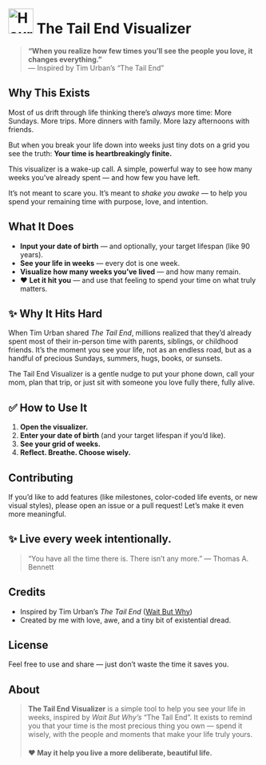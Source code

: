 <h1><img src="https://raw.githubusercontent.com/Tarikul-Islam-Anik/Animated-Fluent-Emojis/master/Emojis/Travel%20and%20places/Hourglass%20Not%20Done.png" alt="Hourglass Not Done" width="50" height="50" /> The Tail End Visualizer</h1>

<blockquote>
  <p><strong>“When you realize how few times you’ll see the people you love, it changes everything.”</strong><br>
  — Inspired by Tim Urban’s “The Tail End”</p>
</blockquote>

<h2>Why This Exists</h2>

<p>Most of us drift through life thinking there’s <em>always</em> more time:  
More Sundays. More trips. More dinners with family. More lazy afternoons with friends.</p>

<p>But when you break your life down into weeks just tiny dots on a grid you see the truth:  
<strong>Your time is heartbreakingly finite.</strong></p>

<p>This visualizer is a wake-up call.  
A simple, powerful way to see how many weeks you’ve already spent — and how few you have left.</p>

<p>It’s not meant to scare you.  
It’s meant to <em>shake you awake</em> — to help you spend your remaining time with purpose, love, and intention.</p>

<h2> What It Does</h2>

<ul>
  <li><strong>Input your date of birth</strong> — and optionally, your target lifespan (like 90 years).</li>
  <li><strong>See your life in weeks</strong> — every dot is one week.</li>
  <li><strong>Visualize how many weeks you’ve lived</strong> — and how many remain.</li>
  <li>❤️ <strong>Let it hit you</strong> — and use that feeling to spend your time on what truly matters.</li>
</ul>

<h2>✨ Why It Hits Hard</h2>

<p>When Tim Urban shared <em>The Tail End</em>, millions realized that they’d already spent most of their in-person time with parents, siblings, or childhood friends.  
It’s the moment you see your life, not as an endless road, but as a handful of precious Sundays, summers, hugs, books, or sunsets.</p>

<p>The Tail End Visualizer is a gentle nudge to put your phone down, call your mom, plan that trip, or just sit with someone you love fully there, fully alive.</p>

<h2>✅ How to Use It</h2>

<ol>
  <li><strong>Open the visualizer.</strong></li>
  <li><strong>Enter your date of birth</strong> (and your target lifespan if you’d like).</li>
  <li><strong>See your grid of weeks.</strong></li>
  <li><strong>Reflect. Breathe. Choose wisely.</strong></li>
</ol>

<h2>Contributing</h2>

<p>If you’d like to add features (like milestones, color-coded life events, or new visual styles), please open an issue or a pull request! Let’s make it even more meaningful.</p>

<h2>✨ Live every week intentionally.</h2>

<blockquote>
  <p>“You have all the time there is. There isn’t any more.” — Thomas A. Bennett</p>
</blockquote>

<h2>Credits</h2>

<ul>
  <li>Inspired by Tim Urban’s <em>The Tail End</em> (<a href="https://waitbutwhy.com/2015/12/the-tail-end.html">Wait But Why</a>)</li>
  <li>Created by me with love, awe, and a tiny bit of existential dread.</li>
</ul>

<h2>License</h2>

<p>Feel free to use and share — just don’t waste the time it saves you.</p>

<h2>About</h2>
<blockquote>
  <p><strong>The Tail End Visualizer</strong> is a simple tool to help you see your life in weeks, inspired by <em>Wait But Why’s</em> “The Tail End”.  
  It exists to remind you that your time is the most precious thing you own — spend it wisely, with the people and moments that make your life truly yours.</p>
  <h4>❤️ May it help you live a more deliberate, beautiful life.</h4>
</blockquote>


